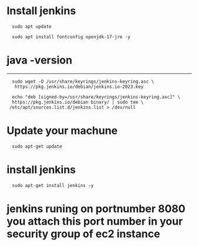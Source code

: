   # Install jenkins
      sudo apt update
    
      sudo apt install fontconfig openjdk-17-jre -y
  # java -version




---


      sudo wget -O /usr/share/keyrings/jenkins-keyring.asc \
       https://pkg.jenkins.io/debian/jenkins.io-2023.key

      echo "deb [signed-by=/usr/share/keyrings/jenkins-keyring.asc]" \
      https://pkg.jenkins.io/debian binary/ | sudo tee \
     /etc/apt/sources.list.d/jenkins.list > /dev/null

  # Update your machune
      sudo apt-get update

  # install jenkins
      sudo apt-get install jenkins -y


  # jenkins runing on portnumber 8080 you attach this port number in your security group of ec2 instance

